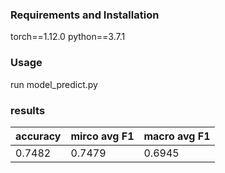 ### Requirements and Installation

torch==1.12.0
python==3.7.1

### Usage

run model_predict.py

### results

|accuracy|mirco avg F1|macro avg F1|
|---|---|---|
|0.7482|0.7479|0.6945|

